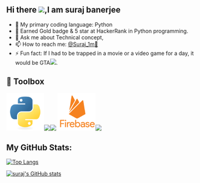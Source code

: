 ## Hi there <img src="https://raw.githubusercontent.com/MartinHeinz/MartinHeinz/master/wave.gif" width="35px">,I am suraj banerjee
- 🔭 My primary coding language: Python
- 🌱 Earned Gold badge & 5 star at HackerRank in Python programming.
- 💬 Ask me about Technical concept,
- 📫 How to reach me: <a href="https://twitter.com/Suraj_1m"> @Suraj_1m🐤 </a>
- ⚡ Fun fact: If I had to be trapped in a movie or a video game for a day, it would be GTA<img src="https://upload.wikimedia.org/wikipedia/commons/e/e1/Grand_Theft_Auto_logo_series.svg" width="25px">.
 
 
 ## 🧧 Toolbox 
 
<img src="https://github.com/devicons/devicon/blob/2ae2a900d2f041da66e950e4d48052658d850630/icons/python/python-original.svg" width="100px" ><img src="https://raw.githubusercontent.com/jmnote/z-icons/master/svg/java.svg" width="100px"><img src="https://raw.githubusercontent.com/jmnote/z-icons/master/svg/cpp.svg" width="100px"> <img src="https://github.com/devicons/devicon/blob/master/icons/firebase/firebase-plain-wordmark.svg" width="100px"><img src="https://raw.githubusercontent.com/jmnote/z-icons/master/svg/git.svg" width="100px">


## My GitHub Stats:

[![Top Langs](https://github-readme-stats.vercel.app/api/top-langs/?username=surajbanerjee&show_icons=true&theme=radical)](https://github.com/surajbanerjee/github-readme-stats)

[![suraj's GitHub stats](https://github-readme-stats.vercel.app/api?username=surajbanerjee&show_icons=true&theme=radical)](https://github.com/surajbanerjee/github-readme-stats)
